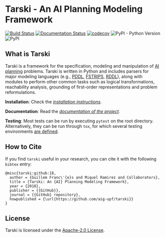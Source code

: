
# Tarski - An AI Planning Modeling Framework 
[![Build Status](https://travis-ci.com/aig-upf/tarski.svg?branch=master)](https://travis-ci.com/aig-upf/tarski)
[![Documentation Status](https://readthedocs.org/projects/tarski/badge/?version=latest)](https://tarski.readthedocs.io/en/latest/?badge=latest)
[![codecov](https://codecov.io/gh/aig-upf/tarski/branch/master/graph/badge.svg)](https://codecov.io/gh/aig-upf/tarski)
![PyPI - Python Version](https://img.shields.io/pypi/pyversions/tarski.svg?style=popout)
![PyPI](https://img.shields.io/pypi/v/tarski.svg?style=popout)


## What is Tarski
Tarski is a framework for the specification, modeling and manipulation of 
[AI planning](https://en.wikipedia.org/wiki/Automated_planning_and_scheduling) problems.
Tarski is written in Python and includes parsers for major modeling languages
(e.g., [PDDL](https://en.wikipedia.org/wiki/Planning_Domain_Definition_Language),
[FSTRIPS](https://dl.acm.org/citation.cfm?id=566359),
[RDDL](https://en.wikipedia.org/wiki/Planning_Domain_Definition_Language#RDDL)), 
along with modules to perform other common tasks such as logical transformations,
reachability analysis, grounding of first-order representations and problem reformulations.


**Installation**: Check the [*installation instructions*](docs/installation.md).

**Documentation**: Read the [*documentation of the project*](https://tarski.readthedocs.io).

**Testing**: Most tests can be run by executing `pytest` on the root directory.
Alternatively, they can be run through `tox`, for which several testing environments [are defined](tox.ini).

## How to Cite

If you find `tarski` useful in your research, you can cite it with the following `bibtex` entry:

```
@misc{tarski:github:18,
  author = {Guillem Franc\'{e}s and Miquel Ramirez and Collaborators},
  title = {Tarski: An {AI} Planning Modeling Framework},
  year = {2018},
  publisher = {{GitHub}},
  journal = {{GitHub} repository},
  howpublished = {\url{https://github.com/aig-upf/tarski}}
}
```

## License
Tarski is licensed under the [Apache-2.0 License](LICENSE).
